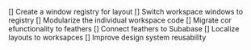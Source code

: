 [] Create a window registry for layout
[] Switch workspace windows to registry
[] Modularize the individual workspace code
[] Migrate cor efunctionality to feathers
[] Connect feathers to Subabase
[] Localize layouts to worksapces
[] Improve design system reusability
